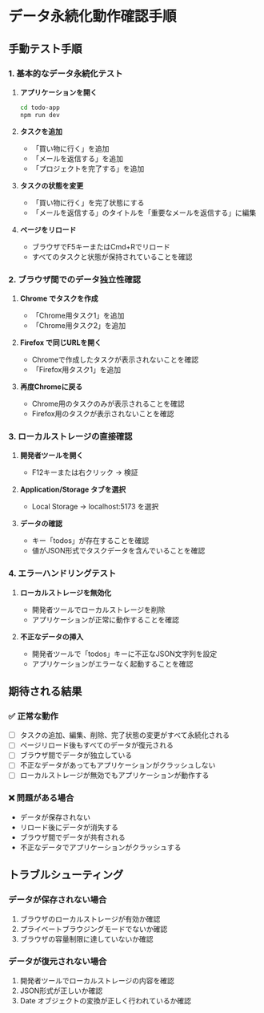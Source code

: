 # データ永続化動作確認手順

## 手動テスト手順

### 1. 基本的なデータ永続化テスト

1. **アプリケーションを開く**
   ```bash
   cd todo-app
   npm run dev
   ```

2. **タスクを追加**
   - 「買い物に行く」を追加
   - 「メールを返信する」を追加
   - 「プロジェクトを完了する」を追加

3. **タスクの状態を変更**
   - 「買い物に行く」を完了状態にする
   - 「メールを返信する」のタイトルを「重要なメールを返信する」に編集

4. **ページをリロード**
   - ブラウザでF5キーまたはCmd+Rでリロード
   - すべてのタスクと状態が保持されていることを確認

### 2. ブラウザ間でのデータ独立性確認

1. **Chrome でタスクを作成**
   - 「Chrome用タスク1」を追加
   - 「Chrome用タスク2」を追加

2. **Firefox で同じURLを開く**
   - Chromeで作成したタスクが表示されないことを確認
   - 「Firefox用タスク1」を追加

3. **再度Chromeに戻る**
   - Chrome用のタスクのみが表示されることを確認
   - Firefox用のタスクが表示されないことを確認

### 3. ローカルストレージの直接確認

1. **開発者ツールを開く**
   - F12キーまたは右クリック → 検証

2. **Application/Storage タブを選択**
   - Local Storage → localhost:5173 を選択

3. **データの確認**
   - キー「todos」が存在することを確認
   - 値がJSON形式でタスクデータを含んでいることを確認

### 4. エラーハンドリングテスト

1. **ローカルストレージを無効化**
   - 開発者ツールでローカルストレージを削除
   - アプリケーションが正常に動作することを確認

2. **不正なデータの挿入**
   - 開発者ツールで「todos」キーに不正なJSON文字列を設定
   - アプリケーションがエラーなく起動することを確認

## 期待される結果

### ✅ 正常な動作
- [ ] タスクの追加、編集、削除、完了状態の変更がすべて永続化される
- [ ] ページリロード後もすべてのデータが復元される
- [ ] ブラウザ間でデータが独立している
- [ ] 不正なデータがあってもアプリケーションがクラッシュしない
- [ ] ローカルストレージが無効でもアプリケーションが動作する

### ❌ 問題がある場合
- データが保存されない
- リロード後にデータが消失する
- ブラウザ間でデータが共有される
- 不正なデータでアプリケーションがクラッシュする

## トラブルシューティング

### データが保存されない場合
1. ブラウザのローカルストレージが有効か確認
2. プライベートブラウジングモードでないか確認
3. ブラウザの容量制限に達していないか確認

### データが復元されない場合
1. 開発者ツールでローカルストレージの内容を確認
2. JSON形式が正しいか確認
3. Date オブジェクトの変換が正しく行われているか確認